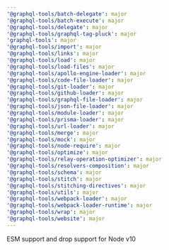 ```yaml
---
'@graphql-tools/batch-delegate': major
'@graphql-tools/batch-execute': major
'@graphql-tools/delegate': major
'@graphql-tools/graphql-tag-pluck': major
'graphql-tools': major
'@graphql-tools/import': major
'@graphql-tools/links': major
'@graphql-tools/load': major
'@graphql-tools/load-files': major
'@graphql-tools/apollo-engine-loader': major
'@graphql-tools/code-file-loader': major
'@graphql-tools/git-loader': major
'@graphql-tools/github-loader': major
'@graphql-tools/graphql-file-loader': major
'@graphql-tools/json-file-loader': major
'@graphql-tools/module-loader': major
'@graphql-tools/prisma-loader': major
'@graphql-tools/url-loader': major
'@graphql-tools/merge': major
'@graphql-tools/mock': major
'@graphql-tools/node-require': major
'@graphql-tools/optimize': major
'@graphql-tools/relay-operation-optimizer': major
'@graphql-tools/resolvers-composition': major
'@graphql-tools/schema': major
'@graphql-tools/stitch': major
'@graphql-tools/stitching-directives': major
'@graphql-tools/utils': major
'@graphql-tools/webpack-loader': major
'@graphql-tools/webpack-loader-runtime': major
'@graphql-tools/wrap': major
'@graphql-tools/website': major
---
```


ESM support and drop support for Node v10
